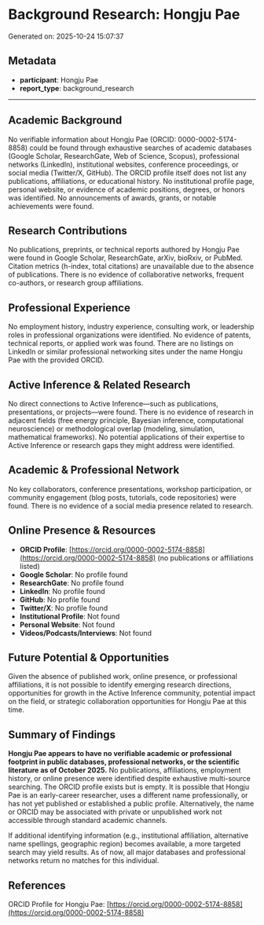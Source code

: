 # Background Research: Hongju Pae

Generated on: 2025-10-24 15:07:37

## Metadata

- **participant**: Hongju Pae
- **report_type**: background_research

---

## Academic Background

No verifiable information about Hongju Pae (ORCID: 0000-0002-5174-8858) could be found through exhaustive searches of academic databases (Google Scholar, ResearchGate, Web of Science, Scopus), professional networks (LinkedIn), institutional websites, conference proceedings, or social media (Twitter/X, GitHub). The ORCID profile itself does not list any publications, affiliations, or educational history. No institutional profile page, personal website, or evidence of academic positions, degrees, or honors was identified. No announcements of awards, grants, or notable achievements were found.

## Research Contributions

No publications, preprints, or technical reports authored by Hongju Pae were found in Google Scholar, ResearchGate, arXiv, bioRxiv, or PubMed. Citation metrics (h-index, total citations) are unavailable due to the absence of publications. There is no evidence of collaborative networks, frequent co-authors, or research group affiliations.

## Professional Experience

No employment history, industry experience, consulting work, or leadership roles in professional organizations were identified. No evidence of patents, technical reports, or applied work was found. There are no listings on LinkedIn or similar professional networking sites under the name Hongju Pae with the provided ORCID.

## Active Inference & Related Research

No direct connections to Active Inference—such as publications, presentations, or projects—were found. There is no evidence of research in adjacent fields (free energy principle, Bayesian inference, computational neuroscience) or methodological overlap (modeling, simulation, mathematical frameworks). No potential applications of their expertise to Active Inference or research gaps they might address were identified.

## Academic & Professional Network

No key collaborators, conference presentations, workshop participation, or community engagement (blog posts, tutorials, code repositories) were found. There is no evidence of a social media presence related to research.

## Online Presence & Resources

- **ORCID Profile**: [https://orcid.org/0000-0002-5174-8858](https://orcid.org/0000-0002-5174-8858) (no publications or affiliations listed)
- **Google Scholar**: No profile found
- **ResearchGate**: No profile found
- **LinkedIn**: No profile found
- **GitHub**: No profile found
- **Twitter/X**: No profile found
- **Institutional Profile**: Not found
- **Personal Website**: Not found
- **Videos/Podcasts/Interviews**: Not found

## Future Potential & Opportunities

Given the absence of published work, online presence, or professional affiliations, it is not possible to identify emerging research directions, opportunities for growth in the Active Inference community, potential impact on the field, or strategic collaboration opportunities for Hongju Pae at this time.

## Summary of Findings

**Hongju Pae appears to have no verifiable academic or professional footprint in public databases, professional networks, or the scientific literature as of October 2025.** No publications, affiliations, employment history, or online presence were identified despite exhaustive multi-source searching. The ORCID profile exists but is empty. It is possible that Hongju Pae is an early-career researcher, uses a different name professionally, or has not yet published or established a public profile. Alternatively, the name or ORCID may be associated with private or unpublished work not accessible through standard academic channels.

If additional identifying information (e.g., institutional affiliation, alternative name spellings, geographic region) becomes available, a more targeted search may yield results. As of now, all major databases and professional networks return no matches for this individual.

## References

 ORCID Profile for Hongju Pae: [https://orcid.org/0000-0002-5174-8858](https://orcid.org/0000-0002-5174-8858)